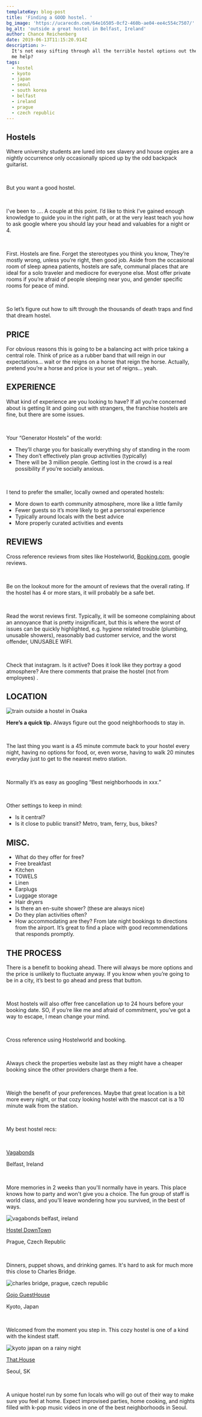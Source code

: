 ```yaml
---
templateKey: blog-post
title: 'Finding a GOOD hostel. '
bg_image: 'https://ucarecdn.com/64e16505-0cf2-460b-ae04-ee4c554c7507/'
bg_alt: 'outside a great hostel in Belfast, Ireland'
author: Chance Reichenberg
date: 2019-06-13T11:15:20.914Z
description: >-
  It's not easy sifting through all the terrible hostel options out there. Let
  me help?
tags:
  - hostel
  - kyoto
  - japan
  - seoul
  - south korea
  - belfast
  - ireland
  - prague
  - czech republic
---
```

<div class="article-text">

## Hostels

Where university students are lured into sex slavery and house orgies are a nightly occurrence only occasionally spiced up by the odd backpack guitarist.

</br>

But you want a good hostel.

</br>

I've been to …. A couple at this point. I’d like to think I’ve gained enough knowledge to guide you in the right path, or at the very least teach you how to ask google where you should lay your head and valuables for a night or 4.

</br>

First. Hostels are fine. Forget the stereotypes you think you know, They’re mostly wrong, unless you’re right, then good job. Aside from the occasional room of sleep apnea patients, hostels are safe, communal places that are ideal for a solo traveler and mediocre for everyone else. Most offer private rooms if you’re afraid of people sleeping near you, and gender specific rooms for peace of mind.

</br>

So let’s figure out how to sift through the thousands of death traps and find that dream hostel.

## PRICE

For obvious reasons this is going to be a balancing act with price taking a central role. Think of price as a rubber band that will reign in our expectations… wait or the reigns on a horse that reign the horse. Actually, pretend you’re a horse and price is your set of reigns… yeah.

## EXPERIENCE

What kind of experience are you looking to have? If all you’re concerned about is getting lit and going out with strangers, the franchise hostels are fine, but there are some issues.

</br>

Your “Generator Hostels” of the world:

* They’ll charge you for basically everything shy of standing in the room
* They don’t effectively plan group activities (typically)
* There will be 3 million people. Getting lost in the crowd is a real possibility if you’re socially anxious.

</br>

I tend to prefer the smaller, locally owned and operated hostels:

* More down to earth community atmosphere, more like a little family 
* Fewer guests so it’s more likely to get a personal experience
* Typically around locals with the best advice
* More properly curated activities and events

## REVIEWS

Cross reference reviews from sites like Hostelworld, <a href="https://www.booking.com/s/34_6/871fccd7">Booking.com</a>, google reviews.

</br>

 Be on the lookout more for the amount of reviews that the overall rating. If the hostel has 4 or more stars, it will probably be a safe bet.

</br>

Read the worst reviews first. Typically, it will be someone complaining about an annoyance that is pretty insignificant, but this is where the worst of issues can be quickly highlighted, e.g. hygiene related trouble (plumbing, unusable showers), reasonably bad customer service, and the worst offender, UNUSABLE WIFI.

</br>

Check that instagram. Is it active? Does it look like they portray a good atmosphere? Are there comments that praise the hostel (not from employees)
.

## LOCATION

</div>

<div class="article-image">

![train outside a hostel in Osaka](https://ucarecdn.com/9863bdba-30fd-4c81-873b-dcdbdd5ebd01/-/resize/1000x/-/quality/lighter/ "train outside a hostel in Osaka")

</div>

<div class="article-text">

**Here’s a quick tip.** Always figure out the good neighborhoods to stay in.

</br>

The last thing you want is a 45 minute commute back to your hostel every night, having no options for food, or, even worse, having to walk 20 minutes everyday just to get to the nearest metro station.

</br>

Normally it’s as easy as googling “Best neighborhoods in xxx.”

</br>

Other settings to keep in mind: 

* Is it central?
* Is it close to public transit? Metro, tram, ferry, bus, bikes?

## MISC.

* What do they offer for free?
* Free breakfast
* Kitchen
* TOWELS
* Linen
* Earplugs
* Luggage storage
* Hair dryers
* Is there an en-suite shower? (these are always nice)
* Do they plan activities often?
* How accommodating are they? From late night bookings to directions from the airport. It’s great to find a place with good recommendations that responds promptly. 

## THE PROCESS

There is a benefit to booking ahead. There will always be more options and the price is unlikely to fluctuate anyway. If you know when you’re going to be in a city, it’s best to go ahead and press that button.

</br>

Most hostels will also offer free cancellation up to 24 hours before your booking date. SO, if you’re like me and afraid of commitment, you’ve got a way to escape, I mean change your mind.

</br>

Cross reference using Hostelworld and booking.

</br>

Always check the properties website last as they might have a cheaper booking since the other providers charge them a fee.

</br>

Weigh the benefit of your preferences. Maybe that great location is a bit more every night, or that cozy looking hostel with the mascot cat is a 10 minute walk from the station.

</br>

My best hostel recs:

</br>

<a href=”http://www.vagabondsbelfast.com/”>Vagabonds</a>

 Belfast, Ireland

</br>

More memories in 2 weeks than you'll normally have in years. This place knows how to party and won't give you a choice. The fun group of staff is world class, and you'll leave wondering how you survived, in the best of ways.

</div>

<div class="article-image">

![vagabonds belfast, ireland](https://ucarecdn.com/be033be7-291c-43ac-8a7a-20db63fee9d5/-/resize/1000x/-/quality/lighter/ "vagabonds belfast, ireland")

</div>

<div class="article-text">

<a href="https://hostel-downtown.cz/en/">Hostel DownTown</a>

Prague, Czech Republic

</br>

Dinners, puppet shows, and drinking games. It's hard to ask for much more this close to Charles Bridge.

</div>

<div class="article-image">

![charles bridge, prague, czech republic](https://ucarecdn.com/96ff19dd-f9cf-49a6-8327-186fc8b1e9ce/-/resize/1000x/-/quality/lighter/ "charles bridge, prague, czech republic")

</div>

<div class="article-text">

<A href=”http://gojo-guest-house.com/”>Gojo GuestHouse</a>

 Kyoto, Japan

</br>

Welcomed from the moment you step in. This cozy hostel is one of a kind with the kindest staff.

</div>

<div class="article-image">

![kyoto japan on a rainy night](https://ucarecdn.com/fdb60256-766b-4f88-bbe1-f724d54d3e5e/-/resize/1000x/-/quality/lighter/ "kyoto japan on a rainy night")

</div>

<div class="article-text">

<a href=”https://app.onda.me/v2/booking/thathouse”>That.House</a>

 Seoul, SK

</br>

A unique hostel run by some fun locals who will go out of their way to make sure you feel at home. Expect improvised parties, home cooking, and nights filled with k-pop music videos in one of the best neighborhoods in Seoul.

</div>
